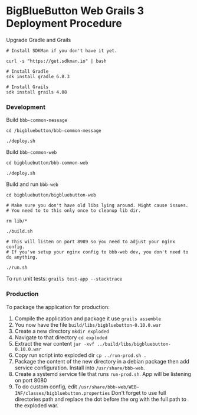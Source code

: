 # BigBlueButton Web Grails 3 Deployment Procedure

Upgrade Gradle and Grails

```
# Install SDKMan if you don't have it yet.

curl -s "https://get.sdkman.io" | bash

# Install Gradle
sdk install gradle 6.8.3

# Install Grails
sdk install grails 4.08
```

### Development

Build `bbb-common-message`

```
cd /bigbluebutton/bbb-common-message

./deploy.sh
```

Build `bbb-common-web`

```
cd bigbluebutton/bbb-common-web

./deploy.sh
```

Build and run `bbb-web`

```
cd bigbluebutton/bigbluebutton-web

# Make sure you don't have old libs lying around. Might cause issues.
# You need to to this only once to cleanup lib dir.

rm lib/*

./build.sh

# This will listen on port 8989 so you need to adjust your nginx config.
# If you've setup your nginx config to bbb-web dev, you don't need to do anything.

./run.sh

```

To run unit tests: `grails test-app --stacktrace`

### Production

To package the application for production:

1. Compile the application and package it use `grails assemble`
2. You now have the file `build/libs/bigbluebutton-0.10.0.war`
3. Create a new directory `mkdir exploded`
4. Navigate to that directory `cd exploded`
5. Extract the war content `jar -xvf ../build/libs/bigbluebutton-0.10.0.war`
6. Copy run script into exploded dir `cp ../run-prod.sh .`
7. Package the content of the new directory in a debian package then add service configuration. Install into `/usr/share/bbb-web`.
8. Create a systemd service file that runs `run-prod.sh`. App will be listening on port 8080
9. To do custom config, edit `/usr/share/bbb-web/WEB-INF/classes/bigbluebutton.properties`
Don't forget to use full directories path and replace the dot before the org with the full path to the exploded war.
